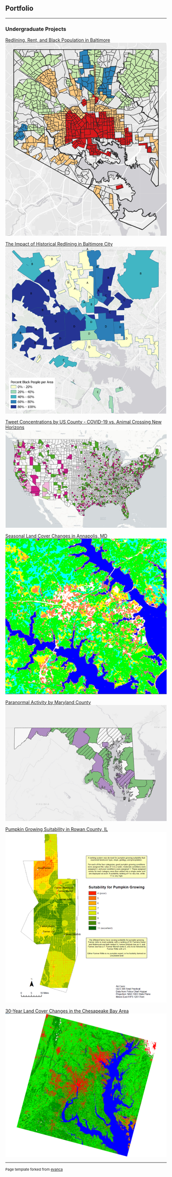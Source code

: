 ## Portfolio

---

### Undergraduate Projects
[Redlining, Rent, and Black Population in Baltimore](/qgis2web_2020_05_11-21_54_33_975134)
[<img src="/images/proj_3.PNG"/>](/qgis2web_2020_05_11-21_54_33_975134)

[The Impact of Historical Redlining in Baltimore City](/project2_486/redlining.md)
[<img src="images/redline.PNG"/>](/project2_486/redlining.md)

[Tweet Concentrations by US County - COVID-19 vs. Animal Crossing New Horizons](/twitter_map1/qgis2web_2020_03_26-16_56_10_627474)
[<img src="images/Twitter_cover.PNG"/>](/twitter_map1/qgis2web_2020_03_26-16_56_10_627474)

[Seasonal Land Cover Changes in Annapolis, MD](/pdf/Figure1.pdf)
[<img src="images/Annapolis.PNG"/>](pdf/Figure1.pdf)

[Paranormal Activity by Maryland County](/project1_486/qgis2web_2020_03_09-18_41_00_422341)
[<img src="images/Haunted.PNG"/>](/project1_486/qgis2web_2020_03_09-18_41_00_422341)

[Pumpkin Growing Suitability in Rowan County, IL](/pdf/GES386_Practical.pdf)
[<img src="images/386Practical.PNG"/>](/pdf/GES386_Practical.pdf)

[30-Year Land Cover Changes in the Chesapeake Bay Area](/pdf/GES381GroupProject.pdf)
[<img src="images/2015LandCover.PNG"/>](/pdf/GES381GroupProject.pdf)

---
<p style="font-size:11px">Page template forked from <a href="https://github.com/evanca/quick-portfolio">evanca</a></p>
<!-- Remove above link if you don't want to attibute -->

